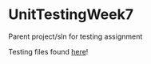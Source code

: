 # UnitTestingWeek7
 
Parent project/sln for testing assignment

Testing files found [here](https://github.com/mcdonaldduncan/UnitTests)!
